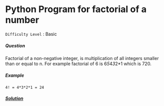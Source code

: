 # Python Program for factorial of a number

`Difficulty Level` : Basic

##### Question

Factorial of a non-negative integer, is multiplication of all integers smaller than or equal to n. For example factorial of 6 is 6*5*4*3*2*1 which is 720.

##### Example

```
4! = 4*3*2*1 = 24
```

##### [Solution](/solutions/factorial_of_a_number.py)